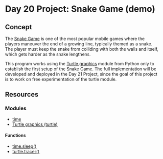 # Day 20 Project: Snake Game (demo)

## Concept

The [Snake Game](https://en.wikipedia.org/wiki/Snake_(video_game_genre)) is one of the most popular mobile games
where the players maneuver the end of a growing line, typically themed as a snake. The player must keep the snake
from colliding with both the walls and itself, which gets harder as the snake lengthens.

This program works using the [Turtle graphics](https://docs.python.org/3/library/turtle.html) module from Python
only to establish the first setup of the Snake Game. The full implementation will be developed and deployed in
the Day 21 Project, since the goal of this project is to work on free experimentation of the turtle module.

## Resources

### Modules

- [time](https://docs.python.org/3/library/time.html)
- [Turtle graphics (turtle)](https://docs.python.org/3/library/turtle.html)

#### Functions

- [time.sleep()](https://docs.python.org/3/library/time.html#time.sleep)
- [turtle.tracer()](https://docs.python.org/3/library/turtle.html#turtle.tracer)